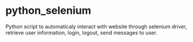 # python_selenium
Python script to automaticaly interact with website through selenium driver, retrieve user information, login, logout, send messages to user.
